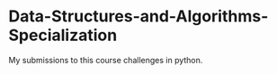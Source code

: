 # Data-Structures-and-Algorithms-Specialization
My submissions to this course challenges in python.
